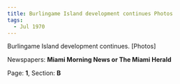 ```yaml
---  
title: Burlingame Island development continues Photos  
tags:  
  - Jul 1970  
---  
```

  
Burlingame Island development continues. [Photos]  
  
Newspapers: **Miami Morning News or The Miami Herald**  
  
Page: **1**, Section: **B** 
